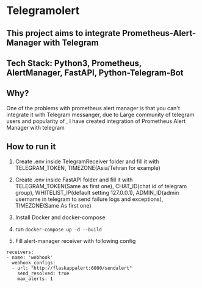 # Telegramolert

## This project aims to integrate Prometheus-Alert-Manager with Telegram

## Tech Stack: Python3, Prometheus, AlertManager, FastAPI, Python-Telegram-Bot

## Why?

One of the problems with prometheus alert manager is that you can't integrate it with Telegram messanger, due to Large community of telegram users and popularity of
, I have created integration of Prometheus Alert Manager with telegram

## How to run it

1. Create .env inside TelegramReceiver folder and fill it with TELEGRAM_TOKEN, TIMEZONE(Asia/Tehran for example)

2. Create .env inside FastAPI folder and fill it with TELEGRAM_TOKEN(Same as first one), CHAT_ID(chat id of telegram group),
WHITELIST_IP(default setting 127.0.0.1), ADMIN_ID(admin username in telegram to send failure logs and exceptions), TIMEZONE(Same As first one)

3. Install Docker and docker-compose

4. run ```docker-compose up -d --build```

5. Fill alert-manager receiver with following config
```
receivers:
- name: 'webhook'
  webhook_configs:
  - url: "http://flaskappalert:6000/sendalert"
    send_resolved: true
    max_alerts: 1
```
